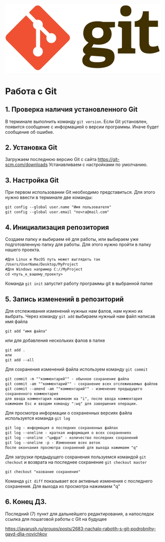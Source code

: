 ![logo](logo.jpg)

# Работа с Git

## 1. Проверка наличия установленного Git
В терминале выполнить команду `git version`.
Если Git установлен, появится сообщение с информацией о версии программы. Иначе будет сообщение об ошибке.

## 2. Установка Git
Загружаем последнюю версию Git  с сайта
https://git-scm.com/downloads
Устанавливаем с настройками по умолчанию.

## 3. Настройка Git
При первом использовании Git необходимо представиться. Для этого нужно ввести в терминале две команды:
```
git config --global user.name "Имя пользователя"
git config --global user.email "почта@mail.com"
```
## 4. Инициализация репозитория
Создаем папку и выбираем её для работы, или выбираем уже подготовленную папку для работы. Для этого нужно пройти в папку нашего проекта.
```
#Для Linux и MacOS путь может выглядеть так /Users/UserName/Desktop/MyProject
#Для Windows например С://MyProject
cd <путь_к_вашему_проекту>
```
Команда `git init` запустит работу программы git в выбранной папке

## 5. Запись изменений в репозиторий 
Для отслеживания изменений нужных нам фалов, нам нужно их выбрать.
Через команду `git add` выбираем нужный нам файл написав имя файла
```
git add "имя файла"
```
или для добавления нескольких фалов в папке
```
git add .
или
git add --all
```
Для сохранения изменений файла используем команду `git commit`
```
git commit -m ""комментарий"" - обычное сохранение файла
git commit -am ""комментарий"" - сохранение всех отслеживаемых файлов
git commit --amend -am ""комментарий"" - изменение предыдущего сохраненного комментария
для ввода комментария нажимаем на "i", после ввода комментария нажимаем Esc и вводим команду ":wq" для завершения операции.
```
Для просмотра информации о сохраненных версиях файла используется команда `git log`
```
git log - информация о последних сохраненных файлах
git log --oneline - краткая информация о всех сохранениях
git log --oneline -"цифра" - количество последних сохранений
git log --oneline -p - Изменение всех веток
После окончания просмотра сохранений для выхода нажимаем "q"
```
Для загрузки предыдущего сохранения пользуемся командой `git checkout` и возврата на последнее сохранение `git checkout master`
```
git checkout "название сохранения" 
```
Команда `git diff` показывает все активные изменения с последнего сохранения. Для выхода из просмотра нажимаем "q"

## 6. Конец ДЗ.
Последний (7) пункт для дальнейшего редактирования, а напоследок ссылка для пошаговой работы с Git на будущее

https://javarush.ru/groups/posts/2683-nachalo-rabotih-s-git-podrobnihy-gayd-dlja-novichkov
